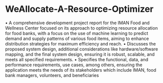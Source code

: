 # WeAllocate-A-Resource-Optimizer
• A comprehensive development project report for the IMAN Food and Wellness Center focused on its approach to optimizing
resource allocation for food banks, with a focus on the use of machine learning to predict demand and supply patterns of
various food items, aiming to enhance distribution strategies for maximum efficiency and reach.
• Discusses the proposed system design, additional considerations like hardware/software mapping, and the final system design,
ensuring it is robust, scalable, and meets all specified requirements.
• Specifies the functional, data, and performance requirements, use cases, among others, ensuring the application meets the
needs of its stakeholders which include IMAN, food bank managers, volunteers, and beneficiaries
